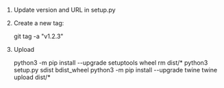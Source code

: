 1. Update version and URL in setup.py
2. Create a new tag:

    git tag -a "v1.2.3"

3. Upload

    python3 -m pip install --upgrade setuptools wheel
    rm dist/*
    python3 setup.py sdist bdist_wheel
    python3 -m pip install --upgrade twine
    twine upload dist/*
